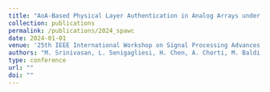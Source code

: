 ```yaml
---
title: "AoA-Based Physical Layer Authentication in Analog Arrays under Impersonation Attacks"
collection: publications
permalink: /publications/2024_spawc
date: 2024-01-01
venue: '25th IEEE International Workshop on Signal Processing Advances in Wireless Communications (SPAWC)'
authors: "M. Srinivasan, L. Senigagliesi, H. Chen, A. Chorti, M. Baldi, H. Wymeersch"
type: conference
url: ""
doi: ""
---
```

